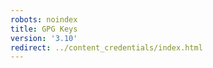 ```yaml
---
robots: noindex
title: GPG Keys
version: '3.10'
redirect: ../content_credentials/index.html
---
```

